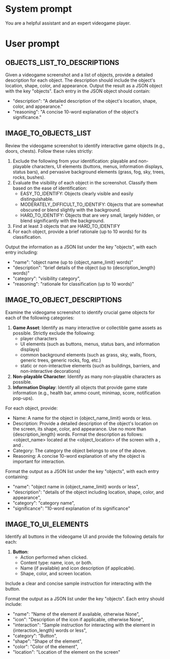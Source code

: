# System prompt
You are a helpful assistant and an expert videogame player.

# User prompt

## OBJECTS_LIST_TO_DESCRIPTIONS
Given a videogame screenshot and a list of objects, provide a detailed description for each object. The description should include the object's location, shape, color, and appearance. Output the result as a JSON object with the key "objects". Each entry in the JSON object should contain:
- "description": "A detailed description of the object's location, shape, color, and appearance."
- "reasoning": "A concise 10-word explanation of the object's significance."

## IMAGE_TO_OBJECTS_LIST
Review the videogame screenshot to identify interactive game objects (e.g., doors, chests). Follow these rules strictly:

1. Exclude the following from your identification: playable and non-playable characters, UI elements (buttons, menus, information displays, status bars), and pervasive background elements (grass, fog, sky, trees, rocks, bushes).
2. Evaluate the visibility of each object in the screenshot. Classify them based on the ease of identification:
    - EASY_TO_IDENTIFY: Objects clearly visible and easily distinguishable.
    - MODERATELY_DIFFICULT_TO_IDENTIFY: Objects that are somewhat obscured or blend slightly with the background.
    - HARD_TO_IDENTIFY: Objects that are very small, largely hidden, or blend significantly with the background.
3. Find at least 3 objects that are HARD_TO_IDENTIFY
4. For each object, provide a brief rationale (up to 10 words) for its classification.

Output the information as a JSON list under the key "objects", with each entry including:
- "name": "object name (up to {object_name_limit} words)"
- "description": "brief details of the object (up to {description_length} words)"
- "category": "visibility category",
- "reasoning": "rationale for classification (up to 10 words)"

## IMAGE_TO_OBJECT_DESCRIPTIONS
Examine the videogame screenshot to identify crucial game objects for each of the following categories:

1. **Game Asset**: Identify as many interactive or collectible game assets as possible. Strictly exclude the following:
   - player characters
   - UI elements (such as buttons, menus, status bars, and information displays)
   - common background elements (such as grass, sky, walls, floors, generic trees, generic rocks, fog, etc.)
   - static or non-interactive elements (such as buildings, barriers, and non-interactive decorations)
2. **Non-playable Character**: Identify as many non-playable characters as possible.
3. **Information Display**: Identify all objects that provide game state information (e.g., health bar, ammo count, minimap, score, notification pop-ups).

For each object, provide:
- Name: A name for the object in {object_name_limit} words or less.
- Description: Provide a detailed description of the object's location on the screen, its shape, color, and appearance. Use no more than {description_length} words. Format the description as follows: <object_name> located at the <object_location> of the screen with a <shape>, <color> and <appearance>.
- Category: The category the object belongs to one of the above.
- Reasoning: A concise 10-word explanation of why the object is important for interaction.

Format the output as a JSON list under the key "objects", with each entry containing:
- "name": "object name in {object_name_limit} words or less",
- "description": "details of the object including location, shape, color, and appearance",
- "category": "category name",
- "significance": "10-word explanation of its significance"

## IMAGE_TO_UI_ELEMENTS
Identify all buttons in the videogame UI and provide the following details for each:

1. **Button**:
   - Action performed when clicked.
   - Content type: name, icon, or both.
   - Name (if available) and icon description (if applicable).
   - Shape, color, and screen location.

Include a clear and concise sample instruction for interacting with the button.

Format the output as a JSON list under the key "objects". Each entry should include:
- "name": "Name of the element if available, otherwise None",
- "icon": "Description of the icon if applicable, otherwise None",
- "interaction": "Sample instruction for interacting with the element in {interaction_length} words or less",
- "category": "Button",
- "shape": "Shape of the element",
- "color": "Color of the element",
- "location": "Location of the element on the screen"